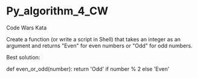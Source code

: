 # Py_algorithm_4_CW
Code Wars Kata 

Create a function (or write a script in Shell) that takes an integer as an argument and returns "Even" for even numbers or "Odd" for odd numbers.

Best solution:

def even_or_odd(number):
  return 'Odd' if number % 2 else 'Even'
